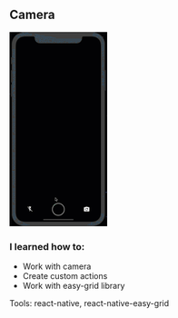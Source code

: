 ## Camera

![Camera](preview.gif)

### I learned how to:

- Work with camera
- Create custom actions
- Work with easy-grid library

Tools: react-native, react-native-easy-grid

